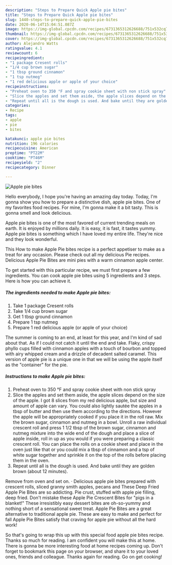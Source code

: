 ```yaml
---
description: "Steps to Prepare Quick Apple pie bites"
title: "Steps to Prepare Quick Apple pie bites"
slug: 1440-steps-to-prepare-quick-apple-pie-bites
date: 2020-06-14T15:04:51.087Z
image: https://img-global.cpcdn.com/recipes/6731365312626688/751x532cq70/apple-pie-bites-recipe-main-photo.jpg
thumbnail: https://img-global.cpcdn.com/recipes/6731365312626688/751x532cq70/apple-pie-bites-recipe-main-photo.jpg
cover: https://img-global.cpcdn.com/recipes/6731365312626688/751x532cq70/apple-pie-bites-recipe-main-photo.jpg
author: Alejandro Watts
ratingvalue: 4.1
reviewcount: 6
recipeingredient:
- "1 package Cresent rolls"
- "1/4 cup brown sugar"
- "1 tbsp ground cinnamon"
- "1 tsp nutmeg"
- "1 red delicious apple or apple of your choice"
recipeinstructions:
- "Preheat oven to 350 °F and spray cookie sheet with non stick spray"
- "Slice the apples and set them aside, the apple slices depend on the size of the apple.  I got 8 slices from my red delicious apple, but size and amount of apple can vary.  You could also lightly sautée the apples in a tbsp of butter and then use them according to the directions. However the apple will be appropriately cooked if you place it in the roll raw. Mix the brown sugar, cinnamon and nutmeg in a bowl. Unroll a raw individual crescent roll and press 1 1/2 tbsp of the brown sugar, cinnamon and nutmeg mixture into the wide end of the dough and place a slice of apple inside, roll in up as you would if you were preparing a classic crescent roll.  You can place the rolls on a cookie sheet and place in the oven just like that or you could mix a tbsp of cinnamon and a tsp of white sugar together and sprinkle it on the top of the rolls before placing them in the oven."
- "Repeat until all is the dough is used. And bake until they are golden brown (about 12 minutes)."
categories:
- Recipe
tags:
- apple
- pie
- bites

katakunci: apple pie bites 
nutrition: 196 calories
recipecuisine: American
preptime: "PT22M"
cooktime: "PT46M"
recipeyield: "2"
recipecategory: Dinner

---
```



![Apple pie bites](https://img-global.cpcdn.com/recipes/6731365312626688/751x532cq70/apple-pie-bites-recipe-main-photo.jpg)

Hello everybody, I hope you're having an amazing day today. Today, I'm gonna show you how to prepare a distinctive dish, apple pie bites. One of my favorites food recipes. For mine, I'm gonna make it a bit tasty. This is gonna smell and look delicious.

Apple pie bites is one of the most favored of current trending meals on earth. It is enjoyed by millions daily. It is easy, it is fast, it tastes yummy. Apple pie bites is something which I have loved my entire life. They're nice and they look wonderful.

This How to make Apple Pie bites recipe is a perfect appetiser to make as a treat for any occasion. Please check out all my delicious Pie recipes. Delicious Apple Pie Bites are mini pies with a warm cinnamon apple center.


To get started with this particular recipe, we must first prepare a few ingredients. You can cook apple pie bites using 5 ingredients and 3 steps. Here is how you can achieve it.

<!--inarticleads1-->

##### The ingredients needed to make Apple pie bites:

1. Take 1 package Cresent rolls
1. Take 1/4 cup brown sugar
1. Get 1 tbsp ground cinnamon
1. Prepare 1 tsp nutmeg
1. Prepare 1 red delicious apple (or apple of your choice)


The summer is coming to an end, at least for this year, and I&#39;m kind of sad about that. As if I could not catch it until the end and take. Flaky, crispy phyllo cups filled with cinnamon apples with a touch of bourbon and topped with airy whipped cream and a drizzle of decadent salted caramel. This version of apple pie is a unique one in that we will be using the apple itself as the &#34;container&#34; for the pie. 

<!--inarticleads2-->

##### Instructions to make Apple pie bites:

1. Preheat oven to 350 °F and spray cookie sheet with non stick spray
1. Slice the apples and set them aside, the apple slices depend on the size of the apple.  I got 8 slices from my red delicious apple, but size and amount of apple can vary.  You could also lightly sautée the apples in a tbsp of butter and then use them according to the directions. However the apple will be appropriately cooked if you place it in the roll raw. Mix the brown sugar, cinnamon and nutmeg in a bowl. Unroll a raw individual crescent roll and press 1 1/2 tbsp of the brown sugar, cinnamon and nutmeg mixture into the wide end of the dough and place a slice of apple inside, roll in up as you would if you were preparing a classic crescent roll.  You can place the rolls on a cookie sheet and place in the oven just like that or you could mix a tbsp of cinnamon and a tsp of white sugar together and sprinkle it on the top of the rolls before placing them in the oven.
1. Repeat until all is the dough is used. And bake until they are golden brown (about 12 minutes).


Remove from oven and set on. · Delicious apple pie bites prepared with crescent rolls, sliced granny smith apples, pecans and These Deep Fried Apple Pie Bites are so addicting. Pie crust, stuffed with apple pie filling, deep fried. Don&#39;t mistake these Apple Pie Crescent Bites for &#34;pigs in a blanket!&#34; These irresistibly easy dessert bites are oh-so-yummy and nothing short of a sensational sweet treat. Apple Pie Bites are a great alternative to traditional apple pie. These are easy to make and perfect for fall Apple Pie Bites satisfy that craving for apple pie without all the hard work! 

So that's going to wrap this up with this special food apple pie bites recipe. Thanks so much for reading. I am confident you will make this at home. There is gonna be more interesting food at home recipes coming up. Don't forget to bookmark this page on your browser, and share it to your loved ones, friends and colleague. Thanks again for reading. Go on get cooking!
